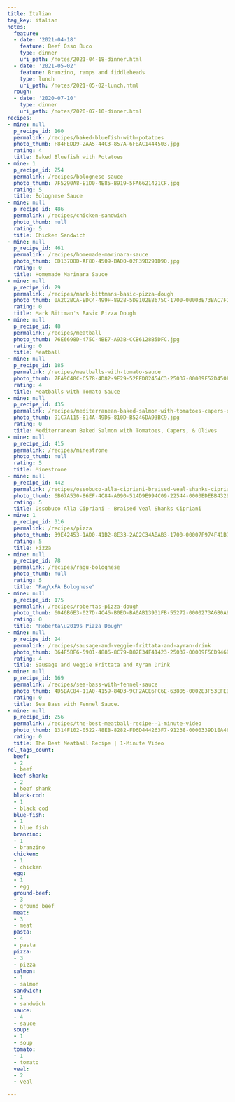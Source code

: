```yaml
---
title: Italian
tag_key: italian
notes:
  feature:
  - date: '2021-04-18'
    feature: Beef Osso Buco
    type: dinner
    uri_path: /notes/2021-04-18-dinner.html
  - date: '2021-05-02'
    feature: Branzino, ramps and fiddleheads
    type: lunch
    uri_path: /notes/2021-05-02-lunch.html
  rough:
  - date: '2020-07-10'
    type: dinner
    uri_path: /notes/2020-07-10-dinner.html
recipes:
- mine: null
  p_recipe_id: 160
  permalink: /recipes/baked-bluefish-with-potatoes
  photo_thumb: F84FEDD9-2AA5-44C3-857A-6F8AC1444503.jpg
  rating: 4
  title: Baked Bluefish with Potatoes
- mine: 1
  p_recipe_id: 254
  permalink: /recipes/bolognese-sauce
  photo_thumb: 7F5290A8-E1D0-4E85-B919-5FA6621421CF.jpg
  rating: 5
  title: Bolognese Sauce
- mine: null
  p_recipe_id: 486
  permalink: /recipes/chicken-sandwich
  photo_thumb: null
  rating: 5
  title: Chicken Sandwich
- mine: null
  p_recipe_id: 461
  permalink: /recipes/homemade-marinara-sauce
  photo_thumb: CD137D8D-AF80-4509-BAD0-02F39B291D90.jpg
  rating: 0
  title: Homemade Marinara Sauce
- mine: null
  p_recipe_id: 29
  permalink: /recipes/mark-bittmans-basic-pizza-dough
  photo_thumb: 0A2C2BCA-EDC4-499F-8928-5D9102E8675C-1700-00003E73BAC7F29F.jpg
  rating: 0
  title: Mark Bittman's Basic Pizza Dough
- mine: null
  p_recipe_id: 48
  permalink: /recipes/meatball
  photo_thumb: 76E6698D-475C-4BE7-A93B-CCB6128B5DFC.jpg
  rating: 0
  title: Meatball
- mine: null
  p_recipe_id: 185
  permalink: /recipes/meatballs-with-tomato-sauce
  photo_thumb: 7FA9C48C-C578-4D82-9E29-52FED02454C3-25037-00009F52D450FA19.jpg
  rating: 4
  title: Meatballs with Tomato Sauce
- mine: null
  p_recipe_id: 435
  permalink: /recipes/mediterranean-baked-salmon-with-tomatoes-capers-olives
  photo_thumb: 91C7A115-814A-49D5-810D-B5246DA93BC9.jpg
  rating: 0
  title: Mediterranean Baked Salmon with Tomatoes, Capers, & Olives
- mine: null
  p_recipe_id: 415
  permalink: /recipes/minestrone
  photo_thumb: null
  rating: 5
  title: Minestrone
- mine: null
  p_recipe_id: 442
  permalink: /recipes/ossobuco-alla-cipriani-braised-veal-shanks-cipriani
  photo_thumb: 6B67A530-86EF-4C84-A090-514D9E994C09-22544-0003EDEBB4329E41.jpg
  rating: 5
  title: Ossobuco Alla Cipriani - Braised Veal Shanks Cipriani
- mine: 1
  p_recipe_id: 316
  permalink: /recipes/pizza
  photo_thumb: 39E42453-1AD0-41B2-8E33-2AC2C34ABAB3-1700-00007F974F41B7B9.jpg
  rating: 5
  title: Pizza
- mine: null
  p_recipe_id: 78
  permalink: /recipes/ragu-bolognese
  photo_thumb: null
  rating: 5
  title: "Rag\xFA Bolognese"
- mine: null
  p_recipe_id: 175
  permalink: /recipes/robertas-pizza-dough
  photo_thumb: 6046B6E3-027D-4C46-B0ED-BA0AB13931FB-55272-0000273A6B0A893C.jpg
  rating: 0
  title: "Roberta\u2019s Pizza Dough"
- mine: null
  p_recipe_id: 24
  permalink: /recipes/sausage-and-veggie-frittata-and-ayran-drink
  photo_thumb: D64F5BF6-5901-4886-8C79-B82E34F41423-25037-00009F5CD946B997.jpg
  rating: 4
  title: Sausage and Veggie Frittata and Ayran Drink
- mine: null
  p_recipe_id: 169
  permalink: /recipes/sea-bass-with-fennel-sauce
  photo_thumb: 4D5BAC84-11A0-4159-84D3-9CF2ACE6FC6E-63805-0002E3F53EFEDE7C.jpg
  rating: 0
  title: Sea Bass with Fennel Sauce.
- mine: null
  p_recipe_id: 256
  permalink: /recipes/the-best-meatball-recipe--1-minute-video
  photo_thumb: 1314F102-0522-48EB-8282-FD6D444263F7-91238-0000339D1EA48EF7.jpg
  rating: 0
  title: The Best Meatball Recipe | 1-Minute Video
rel_tags_count:
  beef:
  - 2
  - beef
  beef-shank:
  - 2
  - beef shank
  black-cod:
  - 1
  - black cod
  blue-fish:
  - 1
  - blue fish
  branzino:
  - 1
  - branzino
  chicken:
  - 1
  - chicken
  egg:
  - 1
  - egg
  ground-beef:
  - 3
  - ground beef
  meat:
  - 3
  - meat
  pasta:
  - 4
  - pasta
  pizza:
  - 3
  - pizza
  salmon:
  - 1
  - salmon
  sandwich:
  - 1
  - sandwich
  sauce:
  - 4
  - sauce
  soup:
  - 1
  - soup
  tomato:
  - 1
  - tomato
  veal:
  - 2
  - veal

---
```

